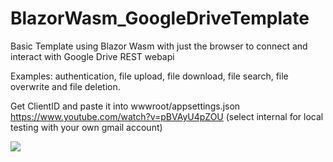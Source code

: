 # BlazorWasm_GoogleDriveTemplate
Basic Template using Blazor Wasm with just the browser to connect and interact with Google Drive REST webapi

Examples: authentication, file upload, file download, file search, file overwrite and file deletion.


Get ClientID and paste it into wwwroot/appsettings.json
https://www.youtube.com/watch?v=pBVAyU4pZOU (select internal for local testing with your own gmail account)

![](https://i.imgur.com/r9FTOyq.png)
